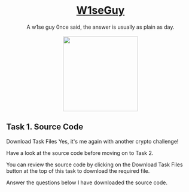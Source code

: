 # <div align="center">[W1seGuy](https://tryhackme.com/r/room/w1seguy)</div>
<div align="center">A w1se guy 0nce said, the answer is usually as plain as day.
</div>
<br>
<div align="center">
<img src="https://github.com/user-attachments/assets/64dd254a-d67c-45a5-943b-264fecae60da" height="200"></img>
</div>

## Task 1. Source Code
Download Task Files
Yes, it's me again with another crypto challenge!

Have a look at the source code before moving on to Task 2.

You can review the source code by clicking on the Download Task Files button at the top of this task to download the required file.

Answer the questions below
I have downloaded the source code.
